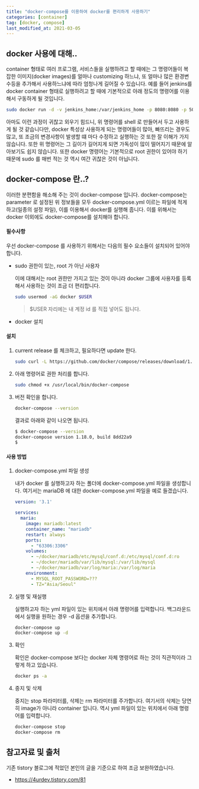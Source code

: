 ```yaml
---
title: "docker-compose를 이용하여 docker를 편리하게 사용하기"
categories: [container]
tag: [docker, compose]
last_modified_at: 2021-03-05
---
```


## docker 사용에 대해..

container 형태로 여러 프로그램, 서비스들을 실행하려고 할 때에는 그 명령어들이 복잡한 이미지(docker images)를 얼마나 customizing 하느냐, 또 얼마나 많은 환경변수등을 추가해서 사용하느냐에 따라 엄청나게 길어질 수 있습니다. 예를 들어 jenkins를 docker container 형태로 실행하려고 할 때에 기본적으로 아래 정도의 명령어를 이용해서 구동하게 될 것입니다. 

```sh
sudo docker run -d -v jenkins_home:/var/jenkins_home -p 8080:8080 -p 50000:50000 jenkins/jenkins:lts
```

아마도 이런 과정이 귀찮고 외우기 힘드니, 위 명령어를 shell 로 만들어서 두고 사용하게 될 것 같습니다만, docker 특성상 사용하게 되는 명령어들이 많아, 빠뜨리는 경우도 많고, 또 조금의 변경사항이 발생할 떄 마다 수정하고 실행하는 것 또한 잘 이해가 가지 않습니다. 또한 위 명령어는 그 길이가 길어지게 되면 가독성이 많이 떨어지기 때문에 알아보기도 쉽지 않습니다. 또한 docker 명령어는 기본적으로 root 권한이 있어야 하기 때문에 sudo 를 매번 적는 것 역시 여간 귀찮은 것이 아닙니다.

## docker-compose 란..?

이러한 분편함을 해소해 주는 것이 docker-compose 입니다. docker-compose는 parameter 로 설정된 위 정보들을 모두 docker-compose.yml 이르는 파일에 적게 하고(일종의 설정 파일), 이를 이용해서 docker를 실행해 줍니다. 이를 위해서는 docker 이외에도 docker-compose를 설치해야 합니다. 

#### 필수사항

우선 docker-compose 를 사용하기 위해서는 다음의 필수 요소들이 설치되어 있어야 합니다.

- sudo 권한이 있는, root 가 아닌 사용자

  이에 대해서는 root 권한만 가지고 있는 것이 아니라 docker 그룹에 사용자를 등록해서 사용하는 것이 조금 더 편리합니다.

  ```sh
  sudo usermod -aG docker $USER
  ```

  > $USER 자리에는 내 계정 id 를 직접 넣어도 됩니다.

- docker 설치


#### 설치

1. current release 를 체크하고, 필요하다면 update 한다.

   ```sh
   sudo curl -L https://github.com/docker/compose/releases/download/1.18.0/docker-compose-`uname -s`-`uname -m` -o /usr/local/bin/docker-compose
   ```

2. 아래 명령어로 권한 처리를 합니다.
  
   ```sh
   sudo chmod +x /usr/local/bin/docker-compose
   ```

3. 버전 확인을 합니다. 

   ```sh
   docker-compose --version
   ```

   결과로 아래와 같이 나오면 됩니다.

   ```sh
   $ docker-compose --version
   docker-compose version 1.18.0, build 8dd22a9
   $
   ```

#### 사용 방법

1. docker-compose.yml 파일 생성

   내가 docker 를 실행하고자 하는 폴더에 docker-compose.yml 파일을 생성합니다. 여기서는 mariaDB 에 대한 docker-compose.yml 파일을 예로 들겠습니다. 

   ```yaml
   version: '3.1'

   services:
     maria:
       image: mariadb:latest
       container_name: "mariadb"
       restart: always
       ports:
         - "63306:3306"
       volumes:
         - ~/docker/mariadb/etc/mysql/conf.d:/etc/mysql/conf.d:ro
         - ~/docker/mariadb/var/lib/mysql:/var/lib/mysql
         - ~/docker/mariadb/var/log/maria:/var/log/maria
       environment:
         - MYSQL_ROOT_PASSWORD=???
         - TZ="Asia/Seoul"
   ```

2. 실행 및 재실행

   실행하고자 하는 yml 파일이 있는 위치에서 아래 명령어를 입력합니다. 백그라운드에서 실행을 원하는 경우 -d 옵션을 추가합니다.

   ```sh
   docker-compose up
   docker-compose up -d
   ```

3. 확인

   확인은 docker-compose 보다는 docker 자체 명령어로 하는 것이 직관적이라 그렇게 하고 있습니다.

   ```sh
   docker ps -a
   ```
 

4. 중지 및 삭제

   중지는 stop 파라미터를, 삭제는 rm 파라미터를 주가합니다. 여기서의 삭제는 당연히 image가 아니라 container 입니다. 역시 yml 파일이 있는 위치에서 아래 명령어를 입력합니다.

   ```sh
   docker-compose stop
   docker-compose rm 
   ```

## 참고자료 및 출처

기존 tistory 블로그에 적었던 본인의 글을 기준으로 하여 조금 보완하였습니다.

- <https://4urdev.tistory.com/81>